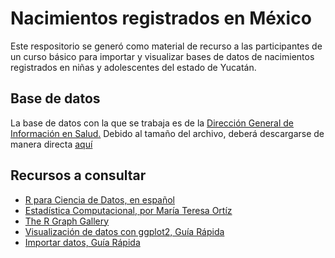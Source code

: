 # Nacimientos registrados en México

Este respositorio se generó como material de recurso a las participantes de un curso básico para importar y visualizar bases de datos de nacimientos registrados en niñas y adolescentes del estado de Yucatán.

## Base de datos
La base de datos con la que se trabaja es de la [Dirección General de Información en Salud.](https://www.gob.mx/salud/acciones-y-programas/direccion-general-de-informacion-en-salud-dgis) 
Debido al tamaño del archivo, deberá descargarse de manera directa [aquí](http://www.dgis.salud.gob.mx/contenidos/basesdedatos/da_nacimientos_gobmx.html)

## Recursos a consultar
- [R para Ciencia de Datos, en español](https://r4ds-en-espaniol.netlify.app/index.html)
- [Estadística Computacional, por María Teresa Ortíz](https://tereom.github.io/est-computacional-2018/)
- [The R Graph Gallery](https://www.r-graph-gallery.com)
- [Visualización de datos con ggplot2, Guía Rápida](https://rstudio.com/wp-content/uploads/2016/12/ggplot2-cheatsheet-2.1-Spanish.pdf)
- [Importar datos, Guía Rápida](https://github.com/rstudio/cheatsheets/raw/master/translations/spanish/data-import-Spanish_translation-2019.pdf)
